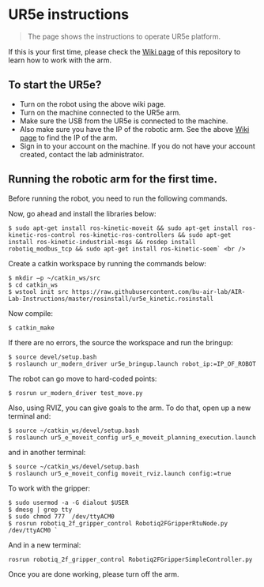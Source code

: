 # UR5e instructions
> The page shows the instructions to operate UR5e platform.

If this is your first time, please check the [Wiki page](https://github.com/bu-air-lab/UR5e_arm/wiki) of this repository to learn how to work with the arm.

## To start the UR5e?
* Turn on the robot using the above wiki page.
* Turn on the machine connected to the UR5e arm.
* Make sure the USB from the UR5e is connected to the machine.
* Also make sure you have the IP of the robotic arm. See the above [Wiki page](https://github.com/bu-air-lab/UR5e_arm/wiki) to find the IP of the arm.
* Sign in to your account on the machine. If you do not have your account created, contact the lab administrator.

## Running the robotic arm for the first time.
Before running the robot, you need to run the following commands.

Now, go ahead and install the libraries below:
```
$ sudo apt-get install ros-kinetic-moveit && sudo apt-get install ros-kinetic-ros-control ros-kinetic-ros-controllers && sudo apt-get install ros-kinetic-industrial-msgs && rosdep install robotiq_modbus_tcp && sudo apt-get install ros-kinetic-soem` <br />
```
Create a catkin workspace by running the commands below: <br />
```
$ mkdir –p ~/catkin_ws/src
$ cd catkin_ws
$ wstool init src https://raw.githubusercontent.com/bu-air-lab/AIR-Lab-Instructions/master/rosinstall/ur5e_kinetic.rosinstall
```
Now compile: <br />
``` 
$ catkin_make
```
If there are no errors, the source the workspace and run the bringup: <br />
```
$ source devel/setup.bash
$ roslaunch ur_modern_driver ur5e_bringup.launch robot_ip:=IP_OF_ROBOT
```
The robot can go move to hard-coded points:<br />
```
$ rosrun ur_modern_driver test_move.py
```
Also, using RVIZ, you can give goals to the arm. To do that, open up a new terminal and:<br />
```
$ source ~/catkin_ws/devel/setup.bash
$ roslaunch ur5_e_moveit_config ur5_e_moveit_planning_execution.launch
```

and in another terminal:<br />
```
$ source ~/catkin_ws/devel/setup.bash
$ roslaunch ur5_e_moveit_config moveit_rviz.launch config:=true
```
To work with the gripper:

```
$ sudo usermod -a -G dialout $USER 
$ dmesg | grep tty 
$ sudo chmod 777  /dev/ttyACM0 
$ rosrun robotiq_2f_gripper_control Robotiq2FGripperRtuNode.py /dev/ttyACM0 `
```
And in a new terminal:
```
rosrun robotiq_2f_gripper_control Robotiq2FGripperSimpleController.py 
```

Once you are done working, please turn off the arm.
